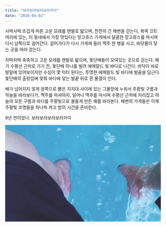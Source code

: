 ```yaml
---
title: "보라보라보라보라카이"
date: "2016-04-02"
---
```


사박사박 뜨겁게 마른 고운 모래를 맨발로 밟으며, 천천히 긴 해변을 걷는다. 북쪽 끄트머리에 있는, 이 동네에서 가장 맛있다는 망고쥬스 가게에서 달콤한 망고쥬스를 마시며 다시 남쪽으로 걸어간다. 걸어가다가 다시 가게에 들러 맥주 한 병을 사고, 바닷물이 닿는 곳을 따라 걷는다.

차박차박 축축하고 고운 모래를 맨발로 밟으며, 돛단배들이 모여있는 곳으로 걷는다. 해가 수평선 근처로 가기 전, 돛단배 하나를 빌려 에메랄드 빛 바다로 나간다. 바닥이 바로 발밑에 있어보이지만 수심이 몇 미터 된다는, 투명한 에메랄드 빛 바다에 발끝을 담근다. 돛단배의 출렁임에 맞춰 바다에 닿는 발끝 뒤로 흰 물결이 인다.

배가 넘어지지 않게 양쪽으로 뻗은 지지대 사이에 있는 그물망에 누워서 주황빛 구름과 하늘을 바라보다가, 맥주를 마셔야지, 일어나 맥주를 마시며 수평선 근처에 자리잡고 하늘의 모든 구름과 바다를 주황빛으로 물들게 만든 해를 바라본다. 해변의 가게들은 이제 주황빛 조명들을 하나씩 켜고 밤의 시간을 준비한다.

9년 전이었나. 보라보라보라보라카이

![](/photo/memory/2016-04-02-보라보라보라보라카이.jpg)